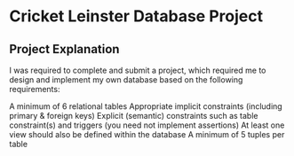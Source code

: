 # Cricket Leinster Database Project
## Project Explanation 

I was required to complete and submit a project, which required me to design and implement my own database based on the following requirements:

A minimum of 6 relational tables
Appropriate implicit constraints (including primary & foreign keys)
Explicit (semantic) constraints such as table constraint(s) and triggers (you need not implement assertions)
At least one view should also be defined within the database
A minimum of 5 tuples per table
